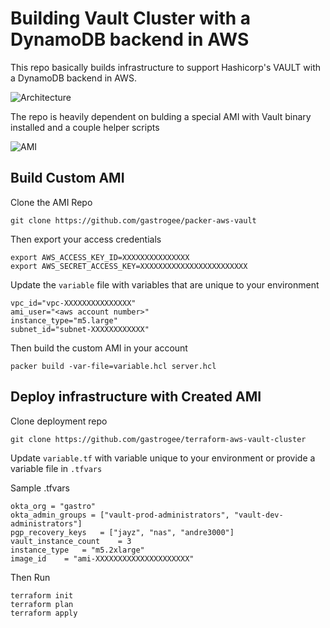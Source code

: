 # Building Vault Cluster with a DynamoDB backend in AWS

This repo basically builds infrastructure to support Hashicorp's VAULT with a DynamoDB 
backend in AWS.

![Architecture](../images/architecture.png)

The repo is heavily dependent on bulding a special AMI with Vault binary installed and a couple helper scripts 

![AMI](https://github.com/gastrogee/packer-aws-vault)

## Build Custom AMI
Clone the AMI Repo 
```
git clone https://github.com/gastrogee/packer-aws-vault
```
Then export your access credentials 
```
export AWS_ACCESS_KEY_ID=XXXXXXXXXXXXXXX
export AWS_SECRET_ACCESS_KEY=XXXXXXXXXXXXXXXXXXXXXXXX
```
Update the `variable` file with variables that are unique to your environment 
```
vpc_id="vpc-XXXXXXXXXXXXXXX"
ami_user="<aws account number>"
instance_type="m5.large"
subnet_id="subnet-XXXXXXXXXXXX"
```

Then build the custom AMI in your account 
```
packer build -var-file=variable.hcl server.hcl
```

## Deploy infrastructure with Created AMI 
Clone deployment repo 
```
git clone https://github.com/gastrogee/terraform-aws-vault-cluster
```
Update `variable.tf` with variable unique to your environment
or provide a variable file in `.tfvars`

Sample .tfvars
```
okta_org = "gastro"
okta_admin_groups = ["vault-prod-administrators", "vault-dev-administrators"]
pgp_recovery_keys   = ["jayz", "nas", "andre3000"]
vault_instance_count    = 3
instance_type   = "m5.2xlarge"
image_id    = "ami-XXXXXXXXXXXXXXXXXXXXX"
```

Then Run 
``` 
terraform init 
terraform plan 
terraform apply
```



